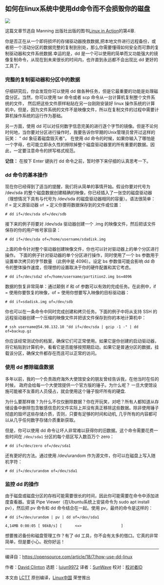 ## 如何在linux系统中使用dd命令而不会损毁你的磁盘

![](https://opensource.com/sites/default/files/styles/image-full-size/public/lead-images/computer_happy_sad_developer_programming.png?itok=72nkfSQ_)

这篇文章节选自 Manning 出版社出版的图书[Linux in Action](https://www.manning.com/books/linux-in-action?a_aid=bootstrap-it&a_bid=4ca15fc9&chan=opensource)的第4章.

你是否正在从一个即将损坏的存储驱动器挽救数据,把本地文件进行远程备份，或者把一个活动分区的数据完整的复制到别处，那么你需要懂得如何安全而可靠的复制驱动器和文件系统数据.幸运的是，dd 是一个可以使用的简单而又功能强大的镜像复制命令，从现在到未来很长的时间内，也许直到永远都不会出现比 dd 更好的工具了。

### 完整的复制驱动器和分区中的数据

仔细研究后，你会发现你可以使用 dd 做各种任务，但是它最重要的功能是处理磁盘分区。当然，你可以使用 tar 命令或者 scp 命令从一台计算机复制整个文件系统的文件， 然后把这些文件原样粘贴在另一台刚刚安装好 linux 操作系统的计算机中。但是，因为文件系统的文件不是映像文件，所以在复制文件的过程中需要计算机操作系统的运行作为基础。

另一方面，使用 dd 可以对任何数字信息完美的进行逐个字节的镜像。但是不论何时何地，当你要对分区进行操作时，我要告诉你早期的Unix管理员曾开过这样的玩笑： " dd 象征着磁盘毁灭者"。 在使用 dd 命令的时候，如果你输入了哪怕是一个字母，也可能立即永久性的擦除掉整个磁盘驱动器里的所有重要的数据。因此，一定要注意命令的拼写格式规范。

**记住：** 在按下 Enter 键执行 dd 命令之前，暂时停下来仔细的认真思考一下。

### dd 命令的基本操作

现在你已经得到了适当的提醒，我们将从简单的事情开始。假设你要对代号为 /dev/sda 的整个磁盘数据创建精确的映像，你已经插入了一张空的磁盘驱动器 （理想情况下具有与代号为 /dev/sda 的磁盘驱动器相同的容量）。语法很简单： if = 定义源驱动器  `of =` 定义你要将数据保存到的文件或位置：
```
# dd if=/dev/sda of=/dev/sdb
```
接下来的例子将要对 /dev/sda 驱动器创建一个 .img 的映像文件，然后把该文件保存的你的用户帐号家目录：
```
# dd if=/dev/sda of=/home/username/sdadisk.img
```
上面的命令针对整个驱动器创建映像文件，你也可以针对驱动器上的单个分区进行操作。 下面的例子针对驱动器的单个分区进行操作，同时使用了一个 bs 参数用于设置单次拷贝的字节数量 （此例中是 4096）。设定 bs 参数值可能会影响 dd 命令的整体操作速度，但理想的设置取决于你的硬件配置和其它考虑。
```
# dd if=/dev/sda2 of=/home/username/partition2.img bs=4096
```
数据的恢复非常简单：通过颠倒 if 和 of 参数可以有效的完成任务。在此例中，if = 使用你要恢复的映像，of = 使用你想要写入映像的目标驱动器：
```
# dd if=sdadisk.img of=/dev/sdb
```
你也可以在一条命令中同时完成创建和拷贝任务。下面的例子中将从支持 SSH 的远程驱动器创建一个压缩的映像文件并把该文件保存到你的本地计算机中：
```
# ssh username@54.98.132.10 "dd if=/dev/sda | gzip -1 -" | dd of=backup.gz
```
你应该经常测试你的档案，确保它们可正常使用。如果它是你创建的启动驱动器，将它粘贴到计算机中，看看它是否能够按预期启动。如果它是普通分区的数据，挂载该分区，确保文件都存在而且可以正常的访问。

### 使用 dd 擦除磁盘数据

多年以前，我的一个负责政府海外大使馆安全的朋友曾经告诉我，在他当时在任的时候， 政府会给每一个大使馆提供一个官方版的锤子。为什么呢？ 一旦大使馆设施可能被不友善的人员侵占，就会使用这个锤子毁坏所有的硬盘. 

为什么要那样做？为什么不仅仅删除数据？你在开玩笑，对吧？所有人都知道从存储设备中删除包含敏感信息的文件实际上并没有真正移除这些数据。除非使用锤子彻底的毁坏这些存储介质，否则，只要有足够的时间和动机, 几乎所有的内容都可以从几乎任何数字存储介质重新获取。

但是，你可以使用 dd 命令让坏人非常难以获得你的旧数据。这个命令需要花费一些时间在 `/dev/sda1` 分区的每个扇区写入数百万个 zero：
```
# dd if=/dev/zero of=/dev/sda1

```

还有更好的方法。通过使用 /dev/urandom 作为源文件，你可以在磁盘上写入随机字符：
```
# dd if=/dev/urandom of=/dev/sda1

```

### 监控 dd 的操作

由于磁盘或磁盘分区的存档可能需要很长的时间，因此你可能需要在命令中添加进度查看器。安装 Pipe Viewer（在Ubuntu系统上安装命令为 sudo apt install pv），然后把 pv 命令和 dd 命令结合在一起。使用 pv，最终的命令是这样的：
```
# dd if=/dev/urandom | pv | dd of=/dev/sda1

4,14MB 0:00:05 [ 98kB/s] [      <=>                  ]
```
想要推迟备份和磁盘管理工作？有了 dd 工具，你不会有太多的借口。它真的非常简单，但是要小心。祝你好运！

----------------

编译自：https://opensource.com/article/18/7/how-use-dd-linux

作者：[David Clinton](https://opensource.com/users/remyd)
选题：[lujun9972](https://github.com/lujun9972)
译者：[SunWave](https://github.com/SunWave)
校对：[校对者ID](https://github.com/校对者ID)

本文由 [LCTT](https://github.com/LCTT/TranslateProject) 原创编译，[Linux中国](https://linux.cn/) 荣誉推出


